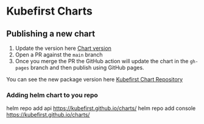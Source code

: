 # Kubefirst Charts

## Publishing a new chart

1. Update the version here [Chart version](https://github.com/kubefirst/charts/blob/main/charts/console/Chart.yaml)
2. Open a PR against the `main` branch
3. Once you merge the PR the GitHub action will update the chart in the `gh-pages` branch and then publish using GitHub pages.

You can see the new package version here [Kubefirst Chart Repository](https://kubefirst.github.io/charts/index.yaml)

### Adding helm chart to you repo

helm repo add api https://kubefirst.github.io/charts/
helm repo add console https://kubefirst.github.io/charts/
